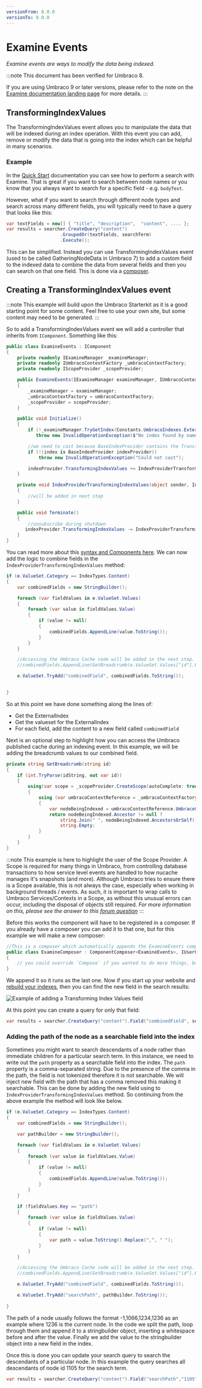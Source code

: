 ```yaml
---
versionFrom: 8.0.0
versionTo: 8.0.0
---
```


# Examine Events

_Examine events are ways to modify the data being indexed._

:::note
This document has been verified for Umbraco 8.

If you are using Umbraco 9 or later versions, please refer to the note on the [Examine documentation landing page](index.md) for more details.
:::

## TransformingIndexValues

The TransformingIndexValues event allows you to manipulate the data that will be indexed during an index operation. With this event you can add, remove or modify the data that is going into the index which can be helpful in many scenarios.

### Example

In the [Quick Start](Quick-Start/index.md) documentation you can see how to perform a search with Examine. That is great if you want to search between node names or you know that you always want to search for a specific field - e.g. `bodyText`.

However, what if you want to search through different node types and search across many different fields, you will typically need to have a query that looks like this:

```csharp
var textFields = new[] { "title", "description",  "content", .... };
var results = searcher.CreateQuery("content")
                    .GroupedOr(textFields, searchTerm)
                    .Execute();
```

This can be simplified. Instead you can use TransformingIndexValues event (used to be called GatheringNodeData in Umbraco 7) to add a custom field to the indexed data to combine the data from several fields and then you can search on that one field. This is done via a [composer](../../../Implementation/Composing/index.md).

## Creating a TransformingIndexValues event

:::note
This example will build upon the Umbraco Starterkit as it is a good starting point for some content. Feel free to use your own site, but some content may need to be generated.
:::

So to add a TransformingIndexValues event we will add a controller that inherits from `IComponent`. Something like this:

```csharp
public class ExamineEvents : IComponent
{
    private readonly IExamineManager _examineManager;
    private readonly IUmbracoContextFactory _umbracoContextFactory;
    private readonly IScopeProvider _scopeProvider;

    public ExamineEvents(IExamineManager examineManager, IUmbracoContextFactory umbracoContextFactory, IScopeProvider scopeProvider)
    {
        _examineManager = examineManager;
        _umbracoContextFactory = umbracoContextFactory;
        _scopeProvider = scopeProvider;
    }

    public void Initialize()
    {
        if (!_examineManager.TryGetIndex(Constants.UmbracoIndexes.ExternalIndexName, out IIndex index))
           throw new InvalidOperationException($"No index found by name {Constants.UmbracoIndexes.ExternalIndexName}");

        //we need to cast because BaseIndexProvider contains the TransformingIndexValues event
        if (!(index is BaseIndexProvider indexProvider))
            throw new InvalidOperationException("Could not cast");

        indexProvider.TransformingIndexValues += IndexProviderTransformingIndexValues;
    }

    private void IndexProviderTransformingIndexValues(object sender, IndexingItemEventArgs e)
    {
        //will be added in next step
    }

    public void Terminate()
    {
        //unsubscribe during shutdown
       indexProvider.TransformingIndexValues -= IndexProviderTransformingIndexValues;
    }
}
```

You can read more about this [syntax and Components here](../../../Implementation/Composing/index.md). We can now add the logic to combine fields in the `IndexProviderTransformingIndexValues` method:

```csharp
if (e.ValueSet.Category == IndexTypes.Content)
{
    var combinedFields = new StringBuilder();

    foreach (var fieldValues in e.ValueSet.Values)
    {
        foreach (var value in fieldValues.Value)
        {
            if (value != null)
            {
                combinedFields.AppendLine(value.ToString());
            }
        }
    }

    //Accessing the Umbraco Cache code will be added in the next step.
    //combinedFields.AppendLine(GetBreadcrumb(e.ValueSet.Values["id"].FirstOrDefault()?.ToString()));

    e.ValueSet.TryAdd("combinedField", combinedFields.ToString());

    
}
```

So at this point we have done something along the lines of:
- Get the ExternalIndex
- Get the valueset for the ExternalIndex
- For each field, add the content to a new field called `combinedField`

Next is an optional step to highlight how you can access the Umbraco published cache during an indexing event. In this example, we will be adding the breadcrumb values to our combined field.

```csharp
private string GetBreadcrumb(string id)
{
    if (int.TryParse(idString, out var id))
    {
        using(var scope = _scopeProvider.CreateScope(autoComplete: true))
        {
            using (var umbracoContextReference = _umbracoContextFactory.EnsureUmbracoContext())
            {
                var nodeBeingIndexed = umbracoContextReference.UmbracoContext.Content.GetById(id);
                return nodeBeingIndexed.Ancestor != null ?  
                    string.Join(" ", nodeBeingIndexed.AncestorsOrSelf().Select(n => n.Name)) :
                    string.Empty;
            }
        }
    }
}
```

:::note
This example is here to highlight the user of the Scope Provider. A Scope is required for many things in Umbraco, from controlling database transactions to how service level events are handled to how nucache manages it's snapshots (and more). Although Umbraco tries to ensure there is a Scope available, this is not always the case, especially when working in background threads / events. As such, it is important to wrap calls to Umbraco Services/Contexts in a Scope, as without this unusual errors can occur, including the disposal of objects still required. *For more information on this, please see the answer to this [forum question](https://our.umbraco.com/forum/using-umbraco-and-getting-started/102676-triggering-index-rebuild-via-hangfire-causes-objectdisposedexception-in-nucache)*
:::

Before this works the component will have to be registered in a composer. If you already have a composer you can add it to that one, but for this example we will make a new composer:

```csharp
//This is a composer which automatically appends the ExamineEvents component
public class ExamineComposer : ComponentComposer<ExamineEvents>, IUserComposer
{
    // you could override `Compose` if you wanted to do more things, but if it's just registering a component there's nothing else that needs to be done.
}
```

We append it so it runs as the last one. Now if you start up your website and [rebuild your indexes](examine-management.md), then you can find the new field in the search results:

![Example of adding a Transforming Index Values field](images/transforming-index-values.png)

At this point you can create a query for only that field:

```csharp
var results = searcher.CreateQuery("content").Field("combinedField", searchTerm).Execute();
```

### Adding the path of the node as a searchable field into the index

Sometimes you might want to search descendants of a node rather than immediate children for a particular search term. In this instance, we need to write out the `path` property as a searchable field into the index. The `path` property is a comma-separated string. Due to the presence of the comma in the path, the field is not tokenized therefore it is not searchable. We will inject new
field with the path that has a comma removed this making it searchable. This can be done by adding the new field using to `IndexProviderTransformingIndexValues` method. So continuing from the above example the method will look like below.

```csharp
if (e.ValueSet.Category == IndexTypes.Content)
{
    var combinedFields = new StringBuilder();

    var pathBuilder = new StringBuilder();

    foreach (var fieldValues in e.ValueSet.Values)
    {
        foreach (var value in fieldValues.Value)
        {
            if (value != null)
            {
                combinedFields.AppendLine(value.ToString());
            }
        }
    }

    if (fieldValues.Key == "path")
    {
        foreach (var value in fieldValues.Value)
        {
            if (value != null)
            {
                var path = value.ToString().Replace(",", " ");
            }
        }
    }

    //Accessing the Umbraco Cache code will be added in the next step.
    //combinedFields.AppendLine(GetBreadcrumb(e.ValueSet.Values["id"].FirstOrDefault()?.ToString()));

    e.ValueSet.TryAdd("combinedField", combinedFields.ToString());

    e.ValueSet.TryAdd("searchPath", pathBuilder.ToString());
    
}
```

The path of a node usually follows the format -1,1066,1234,1236 as an example where 1236 is the current node. In the code we split the path, loop through them and append it to a stringbuilder object, inserting a whitespace before and after the value. Finally we add the value to the stringbuilder object into a new field in the index.

Once this is done you can update your search query to search the descendants of a particular node. In this example the query searches all descendants of node id 1105 for the search term.

```c#
var results = searcher.CreateQuery("content").Field("searchPath","1105").And().Field("combinedField", searchTerm).Execute();
```
